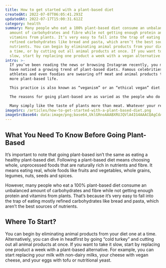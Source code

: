 ```yaml
---
title: How to get started with a plant-based diet
createdAt: 2022-07-07T06:05:41.293Z
updatedAt: 2022-07-17T15:00:31.612Z
category: health
summary: Many people who eat a 100% plant-based diet consume an unbalanced
  amount of carbohydrates and fibre while not getting enough protein and
  vitamins from plants. It’s very easy to fall into the trap of eating mostly
  refined carbohydrates like bread and pasta, which aren’t the best sources of
  nutrients. You can begin by eliminating animal products from your diet one at
  a time, or by cutting out all animal products at once. If you want to take it
  slow, start by replacing one product a week with a vegan alternative.
intro: >-
  If you’ve been reading the news or browsing Instagram recently, you may
  have noticed a growing trend of plant-based diets. Famous celebrities,
  athletes and even foodies are swearing off meat and animal products to lead a
  more plant-based life. 

  This practice is also known as “veganism” or an “ethical vegan” diet. In addition to eating plants for most of your calories, a plant-based diet eliminates or reduces your consumption of animal products like meat, eggs, dairy and honey. 

  The reasons for going plant-based are as varied as the people who do it. Some people feel that this diet is the best way to reduce their carbon footprint and live in harmony with nature. Others see it as a healthier alternative to the Standard American Diet (SAD). 

  Many simply like the taste of plants more than meat. Whatever your reason for trying a plant- A great first step is learning how to start with these tips!
imageSrc: /articles/how-to-get-started-with-a-plant-based-diet.png
imageSrcBase64: data:image/png;base64,UklGRnoAAABXRUJQVlA4IG4AAACQAgCdASoKAAoAAUAmJbACdLcACUxlkUbiDCekQAD+9mJWh+of7Gv+pkmokQNvBX7Pz6noUWDnyHsMLBc8g4WwFAqN0cKmT+ryVxJZBKD3wbd//dDBrZ036LuxaY17Pmcmj/JySeLdRk6/vzAAAA==
---
```


## What You Need To Know Before Going Plant-Based

It’s important to note that going plant-based isn’t the same as eating a healthy plant-based diet. 
Following a plant-based diet means choosing whole, unprocessed foods that are naturally rich in nutrients and fibre. It means eating real, whole foods like fruits and vegetables, whole grains, legumes, nuts, seeds and spices.

However, many people who eat a 100% plant-based diet consume an unbalanced amount of carbohydrates and fibre while not getting enough protein and vitamins from plants. 
That’s because it’s very easy to fall into the trap of eating mostly refined carbohydrates like bread and pasta, which aren’t the best sources of nutrients.

## Where To Start?

You can begin by eliminating animal products from your diet one at a time. Alternatively, you can dive in headfirst by going “cold turkey” and cutting out all animal products at once.
If you want to take it slow, start by replacing one product a week with a plant-based alternative. For example, you can start replacing your milk with non-dairy milks, your cheese with vegan cheese, and your eggs with tofu or nutritional yeast.
